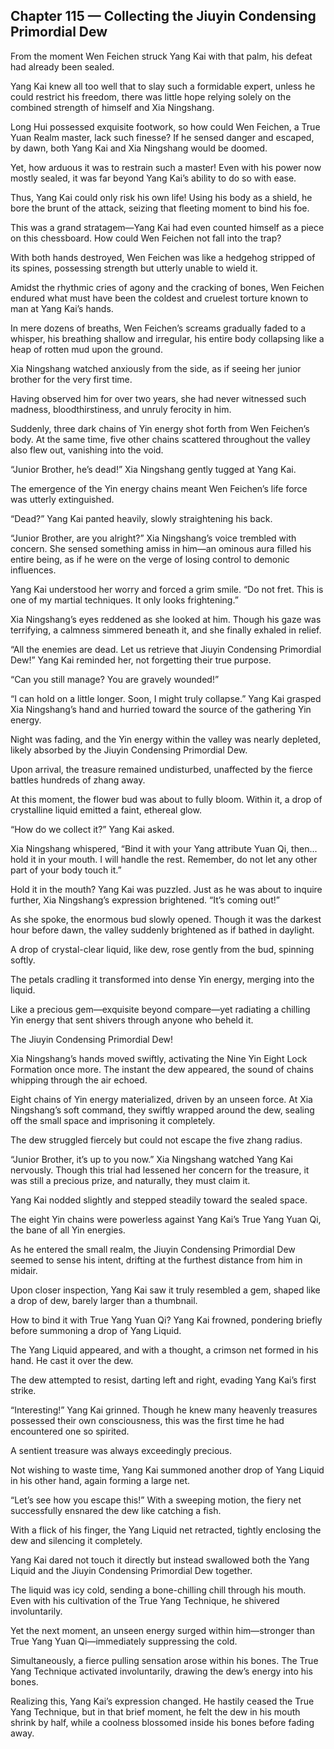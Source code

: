 ## Chapter 115 — Collecting the Jiuyin Condensing Primordial Dew

From the moment Wen Feichen struck Yang Kai with that palm, his defeat had already been sealed.

Yang Kai knew all too well that to slay such a formidable expert, unless he could restrict his freedom, there was little hope relying solely on the combined strength of himself and Xia Ningshang.

Long Hui possessed exquisite footwork, so how could Wen Feichen, a True Yuan Realm master, lack such finesse? If he sensed danger and escaped, by dawn, both Yang Kai and Xia Ningshang would be doomed.

Yet, how arduous it was to restrain such a master! Even with his power now mostly sealed, it was far beyond Yang Kai’s ability to do so with ease.

Thus, Yang Kai could only risk his own life! Using his body as a shield, he bore the brunt of the attack, seizing that fleeting moment to bind his foe.

This was a grand stratagem—Yang Kai had even counted himself as a piece on this chessboard. How could Wen Feichen not fall into the trap?

With both hands destroyed, Wen Feichen was like a hedgehog stripped of its spines, possessing strength but utterly unable to wield it.

Amidst the rhythmic cries of agony and the cracking of bones, Wen Feichen endured what must have been the coldest and cruelest torture known to man at Yang Kai’s hands.

In mere dozens of breaths, Wen Feichen’s screams gradually faded to a whisper, his breathing shallow and irregular, his entire body collapsing like a heap of rotten mud upon the ground.

Xia Ningshang watched anxiously from the side, as if seeing her junior brother for the very first time.

Having observed him for over two years, she had never witnessed such madness, bloodthirstiness, and unruly ferocity in him.

Suddenly, three dark chains of Yin energy shot forth from Wen Feichen’s body. At the same time, five other chains scattered throughout the valley also flew out, vanishing into the void.

“Junior Brother, he’s dead!” Xia Ningshang gently tugged at Yang Kai.

The emergence of the Yin energy chains meant Wen Feichen’s life force was utterly extinguished.

“Dead?” Yang Kai panted heavily, slowly straightening his back.

“Junior Brother, are you alright?” Xia Ningshang’s voice trembled with concern. She sensed something amiss in him—an ominous aura filled his entire being, as if he were on the verge of losing control to demonic influences.

Yang Kai understood her worry and forced a grim smile. “Do not fret. This is one of my martial techniques. It only looks frightening.”

Xia Ningshang’s eyes reddened as she looked at him. Though his gaze was terrifying, a calmness simmered beneath it, and she finally exhaled in relief.

“All the enemies are dead. Let us retrieve that Jiuyin Condensing Primordial Dew!” Yang Kai reminded her, not forgetting their true purpose.

“Can you still manage? You are gravely wounded!”

“I can hold on a little longer. Soon, I might truly collapse.” Yang Kai grasped Xia Ningshang’s hand and hurried toward the source of the gathering Yin energy.

Night was fading, and the Yin energy within the valley was nearly depleted, likely absorbed by the Jiuyin Condensing Primordial Dew.

Upon arrival, the treasure remained undisturbed, unaffected by the fierce battles hundreds of zhang away.

At this moment, the flower bud was about to fully bloom. Within it, a drop of crystalline liquid emitted a faint, ethereal glow.

“How do we collect it?” Yang Kai asked.

Xia Ningshang whispered, “Bind it with your Yang attribute Yuan Qi, then... hold it in your mouth. I will handle the rest. Remember, do not let any other part of your body touch it.”

Hold it in the mouth? Yang Kai was puzzled. Just as he was about to inquire further, Xia Ningshang’s expression brightened. “It’s coming out!”

As she spoke, the enormous bud slowly opened. Though it was the darkest hour before dawn, the valley suddenly brightened as if bathed in daylight.

A drop of crystal-clear liquid, like dew, rose gently from the bud, spinning softly.

The petals cradling it transformed into dense Yin energy, merging into the liquid.

Like a precious gem—exquisite beyond compare—yet radiating a chilling Yin energy that sent shivers through anyone who beheld it.

The Jiuyin Condensing Primordial Dew!

Xia Ningshang’s hands moved swiftly, activating the Nine Yin Eight Lock Formation once more. The instant the dew appeared, the sound of chains whipping through the air echoed.

Eight chains of Yin energy materialized, driven by an unseen force. At Xia Ningshang’s soft command, they swiftly wrapped around the dew, sealing off the small space and imprisoning it completely.

The dew struggled fiercely but could not escape the five zhang radius.

“Junior Brother, it’s up to you now.” Xia Ningshang watched Yang Kai nervously. Though this trial had lessened her concern for the treasure, it was still a precious prize, and naturally, they must claim it.

Yang Kai nodded slightly and stepped steadily toward the sealed space.

The eight Yin chains were powerless against Yang Kai’s True Yang Yuan Qi, the bane of all Yin energies.

As he entered the small realm, the Jiuyin Condensing Primordial Dew seemed to sense his intent, drifting at the furthest distance from him in midair.

Upon closer inspection, Yang Kai saw it truly resembled a gem, shaped like a drop of dew, barely larger than a thumbnail.

How to bind it with True Yang Yuan Qi? Yang Kai frowned, pondering briefly before summoning a drop of Yang Liquid.

The Yang Liquid appeared, and with a thought, a crimson net formed in his hand. He cast it over the dew.

The dew attempted to resist, darting left and right, evading Yang Kai’s first strike.

“Interesting!” Yang Kai grinned. Though he knew many heavenly treasures possessed their own consciousness, this was the first time he had encountered one so spirited.

A sentient treasure was always exceedingly precious.

Not wishing to waste time, Yang Kai summoned another drop of Yang Liquid in his other hand, again forming a large net.

“Let’s see how you escape this!” With a sweeping motion, the fiery net successfully ensnared the dew like catching a fish.

With a flick of his finger, the Yang Liquid net retracted, tightly enclosing the dew and silencing it completely.

Yang Kai dared not touch it directly but instead swallowed both the Yang Liquid and the Jiuyin Condensing Primordial Dew together.

The liquid was icy cold, sending a bone-chilling chill through his mouth. Even with his cultivation of the True Yang Technique, he shivered involuntarily.

Yet the next moment, an unseen energy surged within him—stronger than True Yang Yuan Qi—immediately suppressing the cold.

Simultaneously, a fierce pulling sensation arose within his bones. The True Yang Technique activated involuntarily, drawing the dew’s energy into his bones.

Realizing this, Yang Kai’s expression changed. He hastily ceased the True Yang Technique, but in that brief moment, he felt the dew in his mouth shrink by half, while a coolness blossomed inside his bones before fading away.